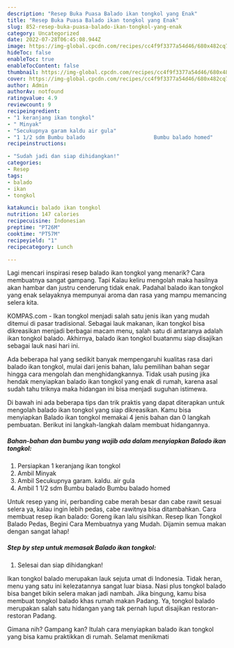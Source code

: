 ```yaml
---
description: "Resep Buka Puasa Balado ikan tongkol yang Enak"
title: "Resep Buka Puasa Balado ikan tongkol yang Enak"
slug: 852-resep-buka-puasa-balado-ikan-tongkol-yang-enak
category: Uncategorized
date: 2022-07-28T06:45:08.944Z
image: https://img-global.cpcdn.com/recipes/cc4f9f3377a54d46/680x482cq70/balado-ikan-tongkol-foto-resep-utama.jpg
hideToc: false
enableToc: true
enableTocContent: false
thumbnail: https://img-global.cpcdn.com/recipes/cc4f9f3377a54d46/680x482cq70/balado-ikan-tongkol-foto-resep-utama.jpg
cover: https://img-global.cpcdn.com/recipes/cc4f9f3377a54d46/680x482cq70/balado-ikan-tongkol-foto-resep-utama.jpg
author: Admin
authorAv: notfound
ratingvalue: 4.9
reviewcount: 9
recipeingredient:
- "1 keranjang ikan tongkol"
- " Minyak"
- "Secukupnya garam kaldu air gula"
- "1 1/2 sdm Bumbu balado                      Bumbu balado homed"
recipeinstructions:

- "Sudah jadi dan siap dihidangkan!"
categories:
- Resep
tags:
- balado
- ikan
- tongkol

katakunci: balado ikan tongkol 
nutrition: 147 calories
recipecuisine: Indonesian
preptime: "PT26M"
cooktime: "PT57M"
recipeyield: "1"
recipecategory: Lunch

---
```



Lagi mencari inspirasi resep balado ikan tongkol yang menarik? Cara membuatnya sangat gampang. Tapi Kalau keliru mengolah maka hasilnya akan hambar dan justru cenderung tidak enak. Padahal balado ikan tongkol yang enak selayaknya mempunyai aroma dan rasa yang mampu memancing selera kita.


KOMPAS.com - Ikan tongkol menjadi salah satu jenis ikan yang mudah ditemui di pasar tradisional. Sebagai lauk makanan, ikan tongkol bisa dikreasikan menjadi berbagai macam menu, salah satu di antaranya adalah ikan tongkol balado. Akhirnya, balado ikan tongkol buatanmu siap disajikan sebagai lauk nasi hari ini.

Ada beberapa hal yang sedikit banyak mempengaruhi kualitas rasa dari balado ikan tongkol, mulai dari jenis bahan, lalu pemilihan bahan segar hingga cara mengolah dan menghidangkannya. Tidak usah pusing jika hendak menyiapkan balado ikan tongkol yang enak di rumah, karena asal sudah tahu triknya maka hidangan ini bisa menjadi suguhan istimewa.


Di bawah ini ada beberapa tips dan trik praktis yang dapat diterapkan untuk mengolah balado ikan tongkol yang siap dikreasikan. Kamu bisa menyiapkan Balado ikan tongkol memakai 4 jenis bahan dan 0 langkah pembuatan. Berikut ini langkah-langkah dalam membuat hidangannya.

<!--inarticleads1-->

##### Bahan-bahan dan bumbu yang wajib ada dalam menyiapkan Balado ikan tongkol:

1. Persiapkan 1 keranjang ikan tongkol
1. Ambil  Minyak
1. Ambil Secukupnya garam. kaldu. air gula
1. Ambil 1 1/2 sdm Bumbu balado                      Bumbu balado homed


Untuk resep yang ini, perbanding cabe merah besar dan cabe rawit sesuai selera ya, kalau ingin lebih pedas, cabe rawitnya bisa ditambahkan. Cara membuat resep ikan balado: Goreng ikan lalu sisihkan. Resep Ikan Tongkol Balado Pedas, Begini Cara Membuatnya yang Mudah. Dijamin semua makan dengan sangat lahap! 

<!--inarticleads2-->

##### Step by step untuk memasak Balado ikan tongkol:


1. Selesai dan siap dihidangkan!

Ikan tongkol balado merupakan lauk sejuta umat di Indonesia. Tidak heran, menu yang satu ini kelezatannya sangat luar biasa. Nasi plus tongkol balado bisa banget bikin selera makan jadi nambah. Jika bingung, kamu bisa membuat tongkol balado khas rumah makan Padang. Ya, tongkol balado merupakan salah satu hidangan yang tak pernah luput disajikan restoran-restoran Padang. 

Gimana nih? Gampang kan? Itulah cara menyiapkan balado ikan tongkol yang bisa kamu praktikkan di rumah. Selamat menikmati
